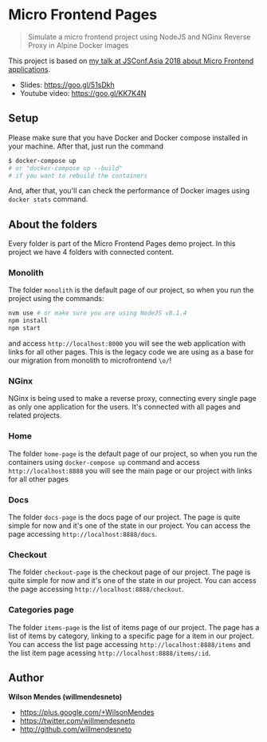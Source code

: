 # Micro Frontend Pages

> Simulate a micro frontend project using NodeJS and NGinx Reverse Proxy in Alpine Docker images

This project is based on [my talk at JSConf.Asia 2018 about Micro Frontend applications](https://goo.gl/KK7K4N). 

- Slides: https://goo.gl/51sDkh
- Youtube video: https://goo.gl/KK7K4N

## Setup

Please make sure that you have Docker and Docker compose installed in your machine. After that, just run the command

```bash
$ docker-compose up 
# or "docker-compose up --build" 
# if you want to rebuild the containers
```

And, after that, you'll can check the performance of Docker images using `docker stats` command.


## About the folders

Every folder is part of the Micro Frontend Pages demo project. In this project we have 4 folders with connected content.


### Monolith

The folder `monolith` is the default page of our project, so when you run the project using the commands:

```bash
nvm use # or make sure you are using NodeJS v8.1.4
npm install
npm start
```

and access `http://localhost:8000` you will see the web application with links for all other pages. This is the legacy code we are using as a base for our migration from monolith to microfrontend `\o/`!


### NGinx

NGinx is being used to make a reverse proxy, connecting every single page as only one application for the users. It's connected with all pages and related projects.


### Home

The folder `home-page` is the default page of our project, so when you run the containers using `docker-compose up` command and access `http://localhost:8888` you will see the main page or our project with links for all other pages


### Docs

The folder `docs-page` is the docs page of our project. The page is quite simple for now and it's one of the state in our project. You can access the page accessing `http://localhost:8888/docs`.

### Checkout

The folder `checkout-page` is the checkout page of our project. The page is quite simple for now and it's one of the state in our project. You can access the page accessing `http://localhost:8888/checkout`.


### Categories page

The folder `items-page` is the list of items page of our project. The page has a list of items by category, linking to a specific page for a item in our project. You can access the list page accessing `http://localhost:8888/items` and the list item page acessing `http://localhost:8888/items/:id`.


## Author

**Wilson Mendes (willmendesneto)**
+ <https://plus.google.com/+WilsonMendes>
+ <https://twitter.com/willmendesneto>
+ <http://github.com/willmendesneto>
